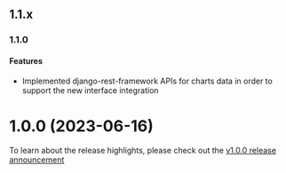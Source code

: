 ## 1.1.x
### 1.1.0
#### Features
* Implemented django-rest-framework APIs for charts data in order to support the new interface integration

# 1.0.0 (2023-06-16)
To learn about the release highlights, please check out the [v1.0.0 release announcement]()
